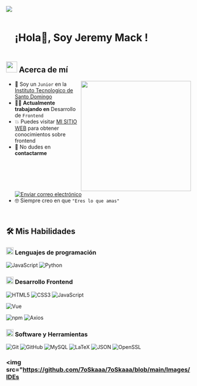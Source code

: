 <!--Divisor horizontal (gradiente)-->
<img src="https://user-images.githubusercontent.com/73097560/115834477-dbab4500-a447-11eb-908a-139a6edaec5c.gif">

<!--Título h1 sin borde inferior-->

<div id="user-content-toc">
  <ul align="left">
    <summary><h1 style="display: inline-block">¡Hola👋, Soy Jeremy Mack !</h1></summary>
  </ul>
</div>

<!--Acerca de mí-->

## <picture><img src="https://github.com/7oSkaaa/7oSkaaa/blob/main/Images/about_me.gif?raw=true" width=30px></picture> Acerca de mí

<picture> <img align="right" src="https://media.giphy.com/media/SWoSkN6DxTszqIKEqv/giphy.gif" width=300px></picture>

- :school: Soy un `Junior` en la [Instituto Tecnologico de Santo Domingo ](https://www.intec.edu.do/)
- :technologist: **Actualmente trabajando en** Desarrollo de `Frontend` 
- :boom: Puedes visitar [MI SITIO WEB](https://jeremy-mack1.github.io) para obtener conocimientos sobre frontend
- :email: No dudes en **contactarme** [![Enviar correo electrónico](https://img.shields.io/static/v1?label=correo&amp;message=JeremyMack&amp;color=EA4335&amp;style=flat-square)](mailto:mackjeremy11@gmail.com)
- :nerd_face: Siempre creo en que `"Eres lo que amas"`

<br>

## 🛠️ Mis Habilidades

### <picture> <img src="https://github.com/7oSkaaa/7oSkaaa/blob/main/Images/Programming_Languages.gif?raw=true" width=20px> </picture> Lenguajes de programación

![JavaScript](https://img.shields.io/badge/JavaScript-F7DF1E?style=flat-square&logo=JavaScript&logoColor=white)
![Python](https://img.shields.io/badge/Python-3776AB?style=flat-square&logo=Python&logoColor=white)


### <picture> <img src="https://github.com/7oSkaaa/7oSkaaa/blob/main/Images/Front_End.gif?raw=true" width=20px> </picture> Desarrollo Frontend

![HTML5](https://img.shields.io/badge/HTML-E34F26?style=flat-square&logo=HTML5&logoColor=white)
![CSS3](https://img.shields.io/badge/CSS-1572B6?style=flat-square&logo=CSS3&logoColor=white)
![JavaScript](https://img.shields.io/badge/JavaScript-F7DF1E?style=flat-square&logo=JavaScript&logoColor=white)

![Vue](https://img.shields.io/badge/Vue.js-4FC08D?style=flat-square&logo=Vue.js&logoColor=white)

![npm](https://img.shields.io/badge/npm-CB3837?style=flat-square&logo=npm&logoColor=white)
![Axios](https://img.shields.io/badge/Axios-5A29E4?style=flat-square&logo=Axios&logoColor=white)


### <picture> <img src="https://github.com/7oSkaaa/7oSkaaa/blob/main/Images/Software_Tools.gif?raw=true" width=20px> </picture> Software y Herramientas

![Git](https://img.shields.io/badge/Git-F05032?style=flat-square&logo=Git&logoColor=white)
![GitHub](https://img.shields.io/badge/GitHub-181717?style=flat-square&logo=GitHub&logoColor=white)
![MySQL](https://img.shields.io/badge/MySQL-4479A1?style=flat-square&logo=MySQL&logoColor=white)
![LaTeX](https://img.shields.io/badge/LaTeX-008080?style=flat-square&logo=LaTeX&logoColor=white)
![JSON](https://img.shields.io/badge/JSON-000000?style=flat-square&logo=JSON&logoColor=white)
![OpenSSL](https://img.shields.io/badge/OpenSSL-721412?style=flat-square&logo=OpenSSL&logoColor=white)

### <picture> <img src="https://github.com/7oSkaaa/7oSkaaa/blob/main/Images/IDEs
